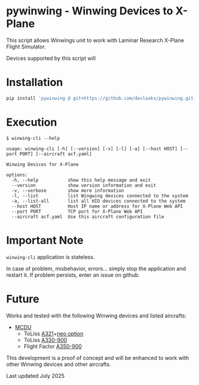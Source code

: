 # pywinwing - Winwing Devices to X-Plane


This script allows Winwings unit to work with Laminar Research X-Plane Flight Simulator.

Devices supported by this script will 

# Installation

```sh
pip install 'pywinwing @ git+https://github.com/devleaks/pywinwing.git'
```

# Execution

```
$ winwing-cli --help

usage: winwing-cli [-h] [--version] [-v] [-l] [-a] [--host HOST] [--port PORT] [--aircraft acf.yaml]

Winwing Devices for X-Plane

options:
  -h, --help           show this help message and exit
  --version            show version information and exit
  -v, --verbose        show more information
  -l, --list           list Wingwing devices connected to the system
  -a, --list-all       list all HID devices connected to the system
  --host HOST          Host IP name or address for X-Plane Web API
  --port PORT          TCP port for X-Plane Web API
  --aircraft acf.yaml  Use this aircraft configuration file
```

# Important Note

`winwing-cli` application is stateless.

In case of problem, misbehavior, errors... simply stop the application and restart it.
If problem persists, enter an issue on github.


# Future

Works and tested with the following Winwing devices and listed aircrafts:

- [MCDU](https://winwingsim.com/view/goods-details.html?id=945)
    - ToLiss [A321](https://store.x-plane.org/Airbus-A321-XP12-by-Toliss_p_1632.html)+[neo option](https://store.x-plane.org/A321-NEO-ADD-ON-to-the-ToLiss-Airbus-A321_p_1351.html)
    - ToLiss [A330-900](https://store.x-plane.org/Airbus-A330-900-neo%C2%A0by%C2%A0ToLiss_p_1952.html)
    - Flight Factor [A350-900](https://store.x-plane.org/Airbus-A350-XWB-Advanced-for-X-Plane-12-11_p_348.html)

This development is a proof of concept and will be enhanced to work with other Winwing devices and other aircrafts.


Last updated July 2025